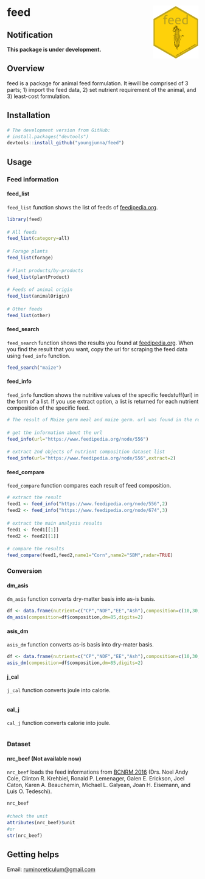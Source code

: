 # feed <img src="man/figures/logo.png" align="right" />
## Notification
**This package is under development.**

## Overview

feed is a package for animal feed formulation. It ~~is~~will be comprised of 3 parts; 1) import the feed data, 2) set nutrient requirement of the animal, and 3) least-cost formulation.  

## Installation  

``` r
# The development version from GitHub:
# install.packages("devtools")
devtools::install_github("youngjunna/feed")
```

## Usage
### Feed information
#### feed_list
```feed_list``` function shows the list of feeds of [feedipedia.org](https://www.feedipedia.org/).

``` r
library(feed)

# All feeds
feed_list(category=all)

# Forage plants
feed_list(forage)

# Plant products/by-products
feed_list(plantProduct)

# Feeds of animal origin
feed_list(animalOrigin)

# Other feeds
feed_list(other)
```

#### feed_search
```feed_search``` function shows the results you found at [feedipedia.org](https://www.feedipedia.org/). When you find the result that you want, copy the url for scraping the feed data using ```feed_info``` function.      

``` r
feed_search("maize")
```

#### feed_info
```feed_info``` function shows the nutritive values of the specific feedstuff(url) in the form of a list. If you use extract option, a list is returned for each nutrient composition of the specific feed.

``` r
# The result of Maize germ meal and maize germ. url was found in the results of feed_search() function

# get the information about the url
feed_info(url="https://www.feedipedia.org/node/556")

# extract 2nd objects of nutrient composition dataset list
feed_info(url="https://www.feedipedia.org/node/556",extract=2)

```

#### feed_compare
```feed_compare``` function compares each result of feed composition.

``` r
# extract the result
feed1 <- feed_info("https://www.feedipedia.org/node/556",2)
feed2 <- feed_info("https://www.feedipedia.org/node/674",3)

# extract the main analysis results
feed1 <- feed1[[1]]
feed2 <- feed2[[1]]

# compare the results
feed_compare(feed1,feed2,name1="Corn",name2="SBM",radar=TRUE)
```

### Conversion
#### dm_asis
```dm_asis``` function converts dry-matter basis into as-is basis.

``` r
df <- data.frame(nutrient=c("CP","NDF","EE","Ash"),composition=c(10,30,5,2))
dm_asis(composition=df$composition,dm=85,digits=2)
```

#### asis_dm
```asis_dm``` function converts as-is basis into dry-mater basis.

``` r
df <- data.frame(nutrient=c("CP","NDF","EE","Ash"),composition=c(10,30,5,2))
asis_dm(composition=df$composition,dm=85,digits=2)
```

#### j_cal
```j_cal``` function converts joule into calorie.  

``` r

```

#### cal_j
```cal_j``` function converts calorie into joule.  

``` r

```

### Dataset

#### nrc_beef (Not available now)
```nrc_beef``` loads the feed informations from [BCNRM 2016](http://nutritionmodels.com/beef.html) (Drs. Noel Andy Cole, Clinton R. Krehbiel, Ronald P. Lemenager, Galen E. Erickson, Joel Caton, Karen A. Beauchemin, Michael L. Galyean, Joan H. Eisemann, and Luis O. Tedeschi).

``` r
nrc_beef

#check the unit
attributes(nrc_beef)$unit
#or
str(nrc_beef)
```

## Getting helps
Email: ruminoreticulum@gmail.com
